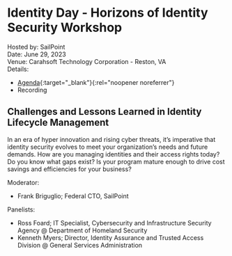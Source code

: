 # Identity Day - Horizons of Identity Security Workshop
Hosted by: SailPoint<br>
Date: June 29, 2023<br>
Venue: Carahsoft Technology Corporation - Reston, VA<br>
Details: 
- [Agenda](https://www.sailpoint.com/events/horizons-roadshow-ams/){:target="_blank"}{:rel="noopener noreferrer"} 
- Recording

## Challenges and Lessons Learned in Identity Lifecycle Management
In an era of hyper innovation and rising cyber threats, it’s imperative that identity security evolves to meet your organization’s needs and future demands. How are you managing identities and their access rights today? Do you know what gaps exist? Is your program mature enough to drive cost savings and efficiencies for your business?

Moderator: 
- Frank Briguglio; Federal CTO, SailPoint

Panelists:
- Ross Foard; IT Specialist, Cybersecurity and Infrastructure Security Agency @ Department of Homeland Security
- Kenneth Myers; Director, Identity Assurance and Trusted Access Division @ General Services Administration
